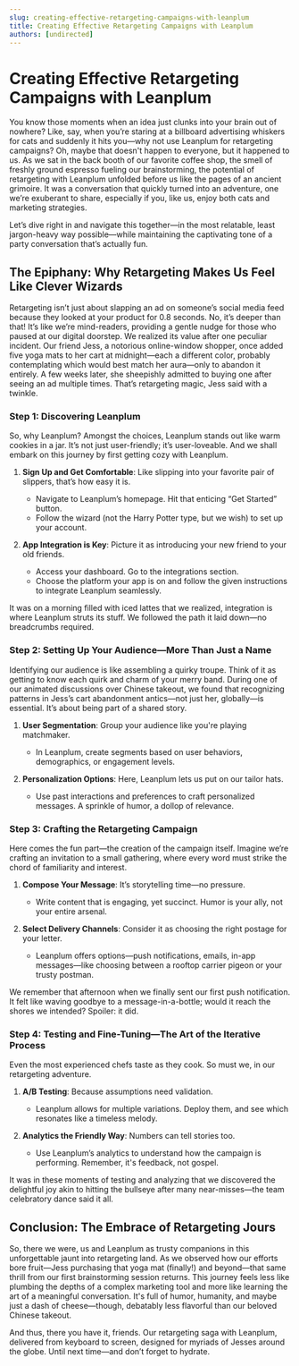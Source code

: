 ```yaml
---
slug: creating-effective-retargeting-campaigns-with-leanplum
title: Creating Effective Retargeting Campaigns with Leanplum
authors: [undirected]
---
```



# Creating Effective Retargeting Campaigns with Leanplum

You know those moments when an idea just clunks into your brain out of nowhere? Like, say, when you’re staring at a billboard advertising whiskers for cats and suddenly it hits you—why not use Leanplum for retargeting campaigns? Oh, maybe that doesn't happen to everyone, but it happened to us. As we sat in the back booth of our favorite coffee shop, the smell of freshly ground espresso fueling our brainstorming, the potential of retargeting with Leanplum unfolded before us like the pages of an ancient grimoire. It was a conversation that quickly turned into an adventure, one we’re exuberant to share, especially if you, like us, enjoy both cats and marketing strategies.

Let’s dive right in and navigate this together—in the most relatable, least jargon-heavy way possible—while maintaining the captivating tone of a party conversation that’s actually fun.

## The Epiphany: Why Retargeting Makes Us Feel Like Clever Wizards

Retargeting isn’t just about slapping an ad on someone’s social media feed because they looked at your product for 0.8 seconds. No, it’s deeper than that! It’s like we’re mind-readers, providing a gentle nudge for those who paused at our digital doorstep. We realized its value after one peculiar incident. Our friend Jess, a notorious online-window shopper, once added five yoga mats to her cart at midnight—each a different color, probably contemplating which would best match her aura—only to abandon it entirely. A few weeks later, she sheepishly admitted to buying one after seeing an ad multiple times. That’s retargeting magic, Jess said with a twinkle.

### Step 1: Discovering Leanplum

So, why Leanplum? Amongst the choices, Leanplum stands out like warm cookies in a jar. It’s not just user-friendly; it’s user-loveable. And we shall embark on this journey by first getting cozy with Leanplum.

1. **Sign Up and Get Comfortable**: Like slipping into your favorite pair of slippers, that’s how easy it is.
    - Navigate to Leanplum’s homepage. Hit that enticing “Get Started” button. 
    - Follow the wizard (not the Harry Potter type, but we wish) to set up your account.

2. **App Integration is Key**: Picture it as introducing your new friend to your old friends. 
    - Access your dashboard. Go to the integrations section.
    - Choose the platform your app is on and follow the given instructions to integrate Leanplum seamlessly.

It was on a morning filled with iced lattes that we realized, integration is where Leanplum struts its stuff. We followed the path it laid down—no breadcrumbs required.

### Step 2: Setting Up Your Audience—More Than Just a Name

Identifying our audience is like assembling a quirky troupe. Think of it as getting to know each quirk and charm of your merry band. During one of our animated discussions over Chinese takeout, we found that recognizing patterns in Jess’s cart abandonment antics—not just her, globally—is essential. It’s about being part of a shared story.

1. **User Segmentation**: Group your audience like you're playing matchmaker.
    - In Leanplum, create segments based on user behaviors, demographics, or engagement levels.

2. **Personalization Options**: Here, Leanplum lets us put on our tailor hats.
    - Use past interactions and preferences to craft personalized messages. A sprinkle of humor, a dollop of relevance.

### Step 3: Crafting the Retargeting Campaign

Here comes the fun part—the creation of the campaign itself. Imagine we’re crafting an invitation to a small gathering, where every word must strike the chord of familiarity and interest.

1. **Compose Your Message**: It’s storytelling time—no pressure.
    - Write content that is engaging, yet succinct. Humor is your ally, not your entire arsenal.

2. **Select Delivery Channels**: Consider it as choosing the right postage for your letter.
    - Leanplum offers options—push notifications, emails, in-app messages—like choosing between a rooftop carrier pigeon or your trusty postman.

We remember that afternoon when we finally sent our first push notification. It felt like waving goodbye to a message-in-a-bottle; would it reach the shores we intended? Spoiler: it did.

### Step 4: Testing and Fine-Tuning—The Art of the Iterative Process

Even the most experienced chefs taste as they cook. So must we, in our retargeting adventure.

1. **A/B Testing**: Because assumptions need validation.
    - Leanplum allows for multiple variations. Deploy them, and see which resonates like a timeless melody.

2. **Analytics the Friendly Way**: Numbers can tell stories too.
    - Use Leanplum’s analytics to understand how the campaign is performing. Remember, it's feedback, not gospel.

It was in these moments of testing and analyzing that we discovered the delightful joy akin to hitting the bullseye after many near-misses—the team celebratory dance said it all.

## Conclusion: The Embrace of Retargeting Jours

So, there we were, us and Leanplum as trusty companions in this unforgettable jaunt into retargeting land. As we observed how our efforts bore fruit—Jess purchasing that yoga mat (finally!) and beyond—that same thrill from our first brainstorming session returns. This journey feels less like plumbing the depths of a complex marketing tool and more like learning the art of a meaningful conversation. It's full of humor, humanity, and maybe just a dash of cheese—though, debatably less flavorful than our beloved Chinese takeout.

And thus, there you have it, friends. Our retargeting saga with Leanplum, delivered from keyboard to screen, designed for myriads of Jesses around the globe. Until next time—and don’t forget to hydrate. 